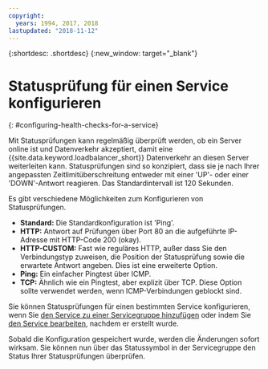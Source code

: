 ```yaml
---
copyright:
  years: 1994, 2017, 2018
lastupdated: "2018-11-12"
---
```


{:shortdesc: .shortdesc}
{:new_window: target="_blank"}

# Statusprüfung für einen Service konfigurieren
{: #configuring-health-checks-for-a-service}

Mit Statusprüfungen kann regelmäßig überprüft werden, ob ein Server online ist und Datenverkehr akzeptiert, damit eine {{site.data.keyword.loadbalancer_short}} Datenverkehr an diesen Server weiterleiten kann. Statusprüfungen sind so konzipiert, dass sie je nach Ihrer angepassten Zeitlimitüberschreitung entweder mit einer 'UP'- oder einer 'DOWN'-Antwort reagieren. Das Standardintervall ist 120 Sekunden.

Es gibt verschiedene Möglichkeiten zum Konfigurieren von Statusprüfungen.

- **Standard:** Die Standardkonfiguration ist 'Ping'.
- **HTTP:** Antwort auf Prüfungen über Port 80 an die aufgeführte IP-Adresse mit HTTP-Code 200 (okay).
- **HTTP-CUSTOM:** Fast wie reguläres HTTP, außer dass Sie den Verbindungstyp zuweisen, die Position der Statusprüfung sowie die erwartete Antwort angeben. Dies ist eine erweiterte Option.
- **Ping:** Ein einfacher Pingtest über ICMP.
- **TCP:** Ähnlich wie ein Pingtest, aber explizit über TCP. Diese Option sollte verwendet werden, wenn ICMP-Verbindungen geblockt sind.

Sie können Statusprüfungen für einen bestimmten Service konfigurieren, wenn Sie [den Service zu einer Servicegruppe hinzufügen](/docs/infrastructure/local-load-balancer?topic=local-load-balancer-adding-a-service-to-a-service-group) oder indem Sie [den Service bearbeiten](/docs/infrastructure/local-load-balancer?topic=local-load-balancer-editing-a-service), nachdem er erstellt wurde.

Sobald die Konfiguration gespeichert wurde, werden die Änderungen sofort wirksam. Sie können nun über das Statussymbol in der Servicegruppe den Status Ihrer Statusprüfungen überprüfen.
